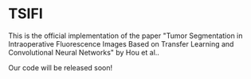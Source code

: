 TSIFI
==

This is the official implementation of the paper "Tumor Segmentation in Intraoperative
Fluorescence Images Based on Transfer Learning and Convolutional Neural Networks" by Hou et al..

Our code will be released soon!
